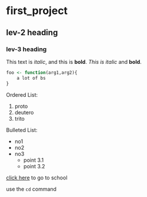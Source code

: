 # first_project

## lev-2 heading

### lev-3 heading

This text is *italic*, and this is **bold**.
_This is italic_ and __bold__.

```R
foo <- function(arg1,arg2){
    a lot of bs
}
```

Ordered List:
1. proto
1. deutero
1. trito

Bulleted List:
- no1
- no2
- no3
  - point 3.1
  - point 3.2

[click here](http://www.ise.ufl.edu) to go to school

use the `cd` command


